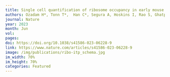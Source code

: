 ```yaml
---
title: Single cell quantification of ribosome occupancy in early mouse development 
authors: Ozadam H*, Tonn T*,  Han C*, Segura A, Hoskins I, Rao S, Ghatpande V, Tran D, Catoe D, Salit M, <b>Cenik C</b>
journal: Nature
year: 2023
month: Jun
vol: 
pages: 
doi: https://doi.org/10.1038/s41586-023-06228-9
link: https://www.nature.com/articles/s41586-023-06228-9
image: /img/publications/ribo-itp_schema.jpg
im_width: 70%
im_height: 70%
categories: Featured
---
```

